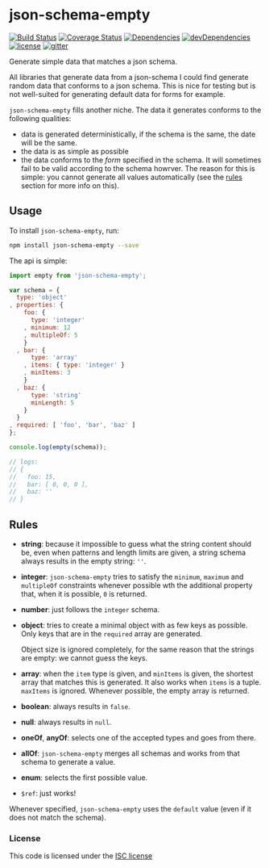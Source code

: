 # json-schema-empty

[![Build Status](https://img.shields.io/travis/romeovs/json-schema-empty.svg?style=flat-square)][travis]
[![Coverage Status](https://img.shields.io/coveralls/romeovs/json-schema-empty.svg?style=flat-square)][coveralls]
[![Dependencies](https://img.shields.io/david/romeovs/json-schema-empty.svg?style=flat-square)][david]
[![devDependencies](https://img.shields.io/david/dev/romeovs/json-schema-empty.svg?style=flat-square)][david-dev]
[![license](https://img.shields.io/badge/license-ISC-373737.svg?style=flat-square)][license]
[![gitter](https://img.shields.io/badge/GITTER-join%20chat%20→-00d86e.svg?style=flat-square)][gitter]


Generate simple data that matches a json schema.

All libraries that generate data from a json-schema I could find
generate random data that conforms to a json schema.  This is nice
for testing but is not well-suited for generating default data for
forms for example.

`json-schema-empty` fills another niche.  The data it generates
conforms to the following qualities:
  - data is generated deterministically, if the schema is the same,
   the date will be the same.
  - the data is as simple as possible
  - the data conforms to the *form* specified in the schema.  It will
    sometimes fail to be valid according to the schema howrver.  The reason
    for this is simple: you cannot generate all values automatically (see the
    [rules](#rules) section for more info on this).

## Usage
To install `json-schema-empty`, run:
```sh
npm install json-schema-empty --save
```

The api is simple:
```js
import empty from 'json-schema-empty';

var schema = {
  type: 'object'
, properties: {
    foo: {
      type: 'integer'
    , minimum: 12
    , multipleOf: 5
    }
  , bar: {
      type: 'array'
    , items: { type: 'integer' }
    , minItems: 3
    }
  , baz: {
      type: 'string'
      minLength: 5
    }
  }
, required: [ 'foo', 'bar', 'baz' ]
};

console.log(empty(schema));

// logs:
// {
//   foo: 15,
//   bar: [ 0, 0, 0 ],
//   baz: ''
// }
```

## Rules

  - **string**: because it impossible to guess what the string
    content should be, even when patterns and length limits are given,
    a string schema always results in the empty string: `''`.

  - **integer**: `json-schema-empty` tries to satisfy the `minimum`, `maximum`
    and `multipleOf` constraints whenever possible wth the additional property
    that, when it is possible, `0` is returned.

  - **number**: just follows the `integer` schema.
  - **object**: tries to create a minimal object with as few keys as possible.
    Only keys that are in the `required` array are generated.

    Object size is ignored completely, for the same reason that the
    strings are empty: we cannot guess the keys.

  - **array**: when the `item` type is given, and `minItems` is given,
    the shortest array that matches this is generated.  It also works
    when `items` is a tuple.  `maxItems` is ignored.  Whenever possible,
    the empty array is returned.

  - **boolean**: always results in `false`.
  - **null**: always results in `null`.

  - **oneOf**, **anyOf**: selects one of the accepted types and goes from there.
  - **allOf**: `json-schema-empty` merges all schemas and works from that schema
    to generate a value.
  - **enum**: selects the first possible value.
  - `$ref`: just works!

Whenever specified, `json-schema-empty` uses the `default` value (even if it
does not match the schema).

### License
This code is licensed under the [ISC license][license]

[travis]:    https://travis-ci.org/romeovs/json-schema-empty
[coveralls]: https://coveralls.io/r/romeovs/json-schema-empty?branch=master
[david]:     https://david-dm.org/romeovs/json-schema-empty
[david-dev]: https://david-dm.org/romeovs/json-schema-empty#info=devDependencies
[license]:   ./LICENSE
[gitter]:    https://gitter.im/romeovs/json-schema-empty?utm_source=badge&utm_medium=badge&utm_campaign=pr-badge&utm_content=badge
